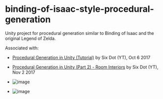 # binding-of-isaac-style-procedural-generation
Unity project for procedural generation similar to Binding of Isaac and the original Legend of Zelda.

Associated with:

- [Procedural Generation in Unity (Tutorial)](https://www.youtube.com/watch?v=nADIYwgKHv4) by Six Dot (YT), Oct 6 2017
- [Procedural Generation in Unity (Part 2) - Room Interiors](https://www.youtube.com/watch?v=KY4I5lMwf5I&ab_channel=SixDot) by Six Dot (YT), Nov 2 2017

- ![image](https://user-images.githubusercontent.com/10945410/215339487-32c5c7f3-bec4-45d4-9846-76a929a5f09c.png)
- ![image](https://user-images.githubusercontent.com/10945410/215339530-6a7f8466-6424-4607-aea7-6d16f9671cac.png)

